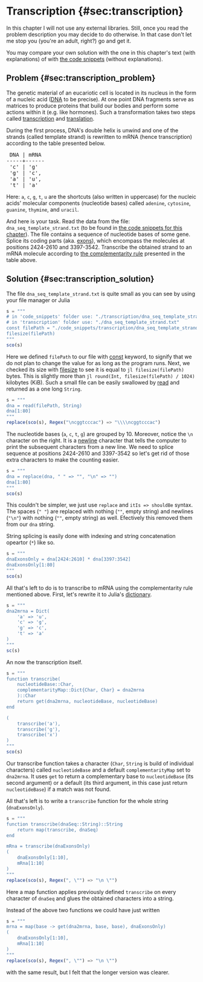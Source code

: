 # Transcription {#sec:transcription}

In this chapter I will not use any external libraries. Still, once you read the
problem description you may decide to do otherwise. In that case don't let me
stop you (you're an adult, right?) go and get it.

You may compare your own solution with the one in this chapter's text (with
explanations) of with [the code
snippets](https://github.com/b-lukaszuk/BS_wJ_eng/tree/main/code_snippets/transcription)
(without explanations).

## Problem {#sec:transcription_problem}

The genetic material of an eucariotic cell is located in its nucleus in the form
of a nucleic acid ([DNA](https://en.wikipedia.org/wiki/DNA) to be precise). At
one point DNA fragments serve as matrices to produce proteins that build our
bodies and perform some actions within it (e.g. like hormones). Such a
transformation takes two steps called
[transcription](https://en.wikipedia.org/wiki/Transcription_(biology)) and
[translation](https://en.wikipedia.org/wiki/Translation_(biology)).

During the first process, DNA's double helix is unwind and one of the strands
(called template strand) is rewritten to mRNA (hence transcription) according to
the table presented below.

<pre>
 DNA | mRNA
-----+------
 'c' | 'g'
 'g' | 'c',
 'a' | 'u',
 't' | 'a'
</pre>

Here: `a`, `c`, `g`, `t`, `u` are the shortcuts (also written in uppercase) for
the nucleic acids' molecular components (nucleotide bases) called `adenine`,
`cytosine`, `guanine`, `thymine`, and `uracil`.

And here is your task. Read the data from the file:
`dna_seq_template_strand.txt` (to be found in [the code snippets for this
chapter](https://github.com/b-lukaszuk/BS_wJ_eng/tree/main/code_snippets/transcription)).
The file contains a sequence of nucleotide bases of some gene. Splice its coding
parts (aka. [exons](https://en.wikipedia.org/wiki/Exon)), which encompass the
molecules at positions 2424-2610 and 3397-3542. Transcribe the obtained strand
to an mRNA molecule according to [the complementarity
rule](https://en.wikipedia.org/wiki/Complementarity_(molecular_biology)#DNA_and_RNA_base_pair_complementarity)
presented in the table above.

## Solution {#sec:transcription_solution}

The file `dna_seq_template_strand.txt` is quite small as you can see by using
your file manager or Julia

```jl
s = """
# in 'code_snippets' folder use: "./transcription/dna_seq_template_strand.txt"
# in 'transcription' folder use: "./dna_seq_template_strand.txt"
const filePath = "./code_snippets/transcription/dna_seq_template_strand.txt"
filesize(filePath)
"""
sco(s)
```

Here we defined `filePath` to our file with
[const](https://docs.julialang.org/en/v1/base/base/#const) keyword, to signify
that we do not plan to change the value for as long as the program runs.  Next,
we checked its size with
[filesize](https://docs.julialang.org/en/v1/base/file/#Base.filesize) to see it
is equal to `jl filesize(filePath)` bytes. This is slightly more than
 `jl round(Int, filesize(filePath) / 1024)` kilobytes (KiB). Such a small file
 can be easily swallowed by
 [read](https://docs.julialang.org/en/v1/base/io-network/#Base.read) and
 returned as a one long `String`.

```jl
s = """
dna = read(filePath, String)
dna[1:80]
"""
replace(sco(s), Regex("\ncggtcccac") => "\\\\ncggtcccac")
```

The nucleotide bases (`a`, `c`, `t`, `g`) are grouped by 10. Moreover, notice
the `\n` character on the right. It is a
[newline](https://en.wikipedia.org/wiki/Newline) character that tells the
computer to print the subsequent characters from a new line. We need to splice
sequence at positions 2424-2610 and 3397-3542 so let's get rid of those extra
characters to make the counting easier.


```jl
s = """
dna = replace(dna, " " => "", "\n" => "")
dna[1:80]
"""
sco(s)
```

This couldn't be simpler, we just use `replace` and `itIs => shouldBe` syntax.
The spaces (`" "`) are replaced with nothing (`""`, empty string) and newlines
(`"\n"`) with nothing (`""`, empty string) as well. Efectively this removed them
from our `dna` string.

String splicing is easily done with indexing and string concatenation opeartor
(`*`) like so.

```jl
s = """
dnaExonsOnly = dna[2424:2610] * dna[3397:3542]
dnaExonsOnly[1:80]
"""
sco(s)
```

All that's left to do is to transcribe to mRNA using the complementarity rule
mentioned above. First, let's rewrite it to Julia's
[dictionary](https://b-lukaszuk.github.io/RJ_BS_eng/julia_language_decision_making#sec:julia_language_dictionaries).

```jl
s = """
dna2mrna = Dict(
    'a' => 'u',
    'c' => 'g',
    'g' => 'c',
    't' => 'a'
)
"""
sc(s)
```

An now the transcription itself.

```jl
s = """
function transcribe(
    nucleotideBase::Char,
    complementarityMap::Dict{Char, Char} = dna2mrna
    )::Char
    return get(dna2mrna, nucleotideBase, nucleotideBase)
end

(
	transcribe('a'),
	transcribe('g'),
	transcribe('x')
)
"""
sco(s)
```

Our transcribe function takes a character (`Char`, `String` is build of
individual characters) called `nucleotideBase` and a default
`complementarityMap` set to `dna2mrna`. It uses `get` to return a complementary
base to `nucleotideBase` (its second argument) or a default (its third argument,
in this case just return `nucleotideBase`) if a match was not found.

All that's left is to write a `transcribe` function for the whole string
(`dnaExonsOnly`).

```jl
s = """
function transcribe(dnaSeq::String)::String
    return map(transcribe, dnaSeq)
end

mRna = transcribe(dnaExonsOnly)
(
	dnaExonsOnly[1:10],
	mRna[1:10]
)
"""
replace(sco(s), Regex(", \"") => "\n \"")
```

Here a map function applies previously defined `transcribe` on every character
of `dnaSeq` and glues the obtained characters into a string.

Instead of the above two functions we could have just written

```jl
s = """
mrna = map(base -> get(dna2mrna, base, base), dnaExonsOnly)
(
	dnaExonsOnly[1:10],
	mRna[1:10]
)
"""
replace(sco(s), Regex(", \"") => "\n \"")
```

with the same result, but I felt that the longer version was clearer.
